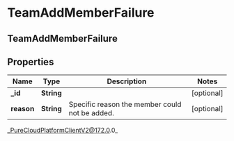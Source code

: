 # TeamAddMemberFailure

## TeamAddMemberFailure

## Properties

|Name | Type | Description | Notes|
|------------ | ------------- | ------------- | -------------|
| **_id** | **String** |  | [optional] |
| **reason** | **String** | Specific reason the member could not be added. | [optional] |



_PureCloudPlatformClientV2@172.0.0_
